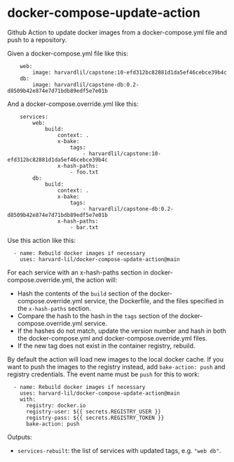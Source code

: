 # docker-compose-update-action

Github Action to update docker images from a docker-compose.yml file and push to a repository.

Given a docker-compose.yml file like this:

```
    web:
        image: harvardlil/capstone:10-efd312bc82881d1da5ef46cebce39b4c
    db:
        image: harvardlil/capstone-db:0.2-d8509b42e874e7d71bdb89edf5e7e01b
```

And a docker-compose.override.yml like this:

```
    services:
        web:
            build:
                context: .
                x-bake:
                    tags:
                        - harvardlil/capstone:10-efd312bc82881d1da5ef46cebce39b4c
                x-hash-paths:
                    - foo.txt
        db:
            build:
                context: .
                x-bake:
                    tags:
                        - harvardlil/capstone-db:0.2-d8509b42e874e7d71bdb89edf5e7e01b
                x-hash-paths:
                    - bar.txt
```

Use this action like this:

```
  - name: Rebuild docker images if necessary
    uses: harvard-lil/docker-compose-update-action@main
```

For each service with an x-hash-paths section in docker-compose.override.yml, the action will:

* Hash the contents of the `build` section of the docker-compose.override.yml service, the
  Dockerfile, and the files specified in the `x-hash-paths` section.
* Compare the hash to the hash in the `tags` section of the docker-compose.override.yml service.
* If the hashes do not match, update the version number and hash in both the docker-compose.yml
  and docker-compose.override.yml files.
* If the new tag does not exist in the container registry, rebuild.

By default the action will load new images to the local docker cache. If you want to push the
images to the registry instead, add `bake-action: push` and registry credentials. The event name
must be `push` for this to work:

```
  - name: Rebuild docker images if necessary
    uses: harvard-lil/docker-compose-update-action@main
    with:
      registry: docker.io
      registry-user: ${{ secrets.REGISTRY_USER }}
      registry-pass: ${{ secrets.REGISTRY_TOKEN }}
      bake-action: push
```

Outputs:

* `services-rebuilt`: the list of services with updated tags, e.g. `"web db"`.